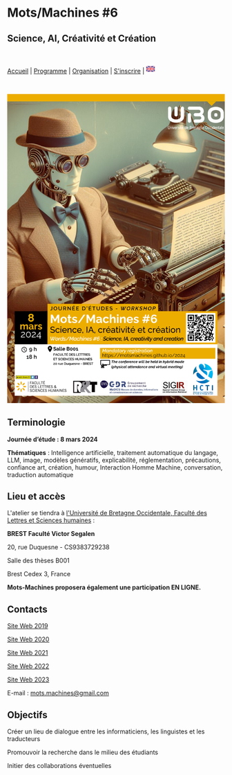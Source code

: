 # Mots/Machines #6 
## Science, AI, Créativité et Création
<br>

[Accueil](https://motsmachines.github.io/2024/fr) | [Programme](program) | [Organisation](orga) | [S'inscrire](registration) | [<img src="EN.png" width="20">](../en)

<br>

![MM-science, IA, créativité et création](../mots-machines.png)

## Terminologie


**Journée d’étude : 8 mars 2024**

**Thématiques** : Intelligence artificielle, traitement automatique du langage, 
LLM, image, modèles génératifs, explicabilité, réglementation, précautions, confiance
art, création, humour, Interaction Homme Machine, conversation, traduction automatique


## Lieu et accès

L'atelier se tiendra à [l'Université de Bretagne Occidentale, Faculté des Lettres et Sciences humaines](https://www.univ-brest.fr/UFR-Lettres-et-Sciences-Humaines) :

**BREST Faculté Victor Segalen**

20, rue Duquesne - CS9383729238

Salle des thèses B001

Brest Cedex 3, France

**Mots-Machines proposera également une participation EN LIGNE.**

## Contacts

[Site Web 2019](https://motsmachines.github.io/2019)

[Site Web 2020](https://motsmachines.github.io/2020)

[Site Web 2021](https://motsmachines.github.io/2021)

[Site Web 2022](https://motsmachines.github.io/2022)

[Site Web 2023](https://motsmachines.github.io/2023)

E-mail : [mots.machines@gmail.com](mailto:mots.machines@gmail.com)


## Objectifs
	
Créer un lieu de dialogue entre les informaticiens, les linguistes et les traducteurs

Promouvoir la recherche dans le milieu des étudiants

Initier des collaborations éventuelles
